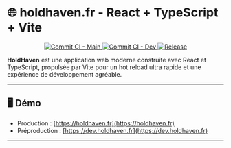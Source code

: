 # 🌐 holdhaven.fr - React + TypeScript + Vite
<div align="center">
  <a href="https://github.com/h0ldhaven/holdhaven/actions">
    <img src="https://img.shields.io/github/actions/workflow/status/h0ldhaven/holdhaven/commit-ci.yml?branch=main" alt="Commit CI - Main"/>
  </a>
  <a href="https://github.com/h0ldhaven/holdhaven/actions">
    <img src="https://img.shields.io/github/actions/workflow/status/h0ldhaven/holdhaven/commit-ci.yml?branch=dev" alt="Commit CI - Dev"/>
  </a>
  <a href="https://github.com/h0ldhaven/holdhaven/releases">
    <img src="https://img.shields.io/github/v/release/h0ldhaven/holdhaven" alt="Release"/>
  </a>
</div>

**HoldHaven** est une application web moderne construite avec React et TypeScript, propulsée par Vite pour un hot reload ultra rapide et une expérience de développement agréable.

---

## 🖥️ Démo

- Production : [https://holdhaven.fr](https://holdhaven.fr)  
- Préproduction : [https://dev.holdhaven.fr](https://dev.holdhaven.fr)  

---